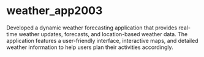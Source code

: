 # weather_app2003
Developed a dynamic weather forecasting application that provides real-time weather updates, forecasts, and location-based weather data. The application features a user-friendly interface, interactive maps, and detailed weather information to help users plan their activities accordingly.
